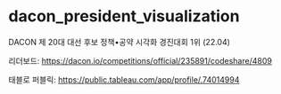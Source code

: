 # dacon_president_visualization
DACON 제 20대 대선 후보 정책•공약 시각화 경진대회 1위 (22.04)

리더보드: https://dacon.io/competitions/official/235891/codeshare/4809

태블로 퍼블릭: https://public.tableau.com/app/profile/.74014994
